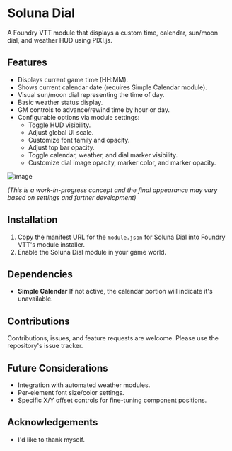 # Soluna Dial

A Foundry VTT module that displays a custom time, calendar, sun/moon dial, and weather HUD using PIXI.js.

## Features

*   Displays current game time (HH:MM).
*   Shows current calendar date (requires Simple Calendar module).
*   Visual sun/moon dial representing the time of day.
*   Basic weather status display.
*   GM controls to advance/rewind time by hour or day.
*   Configurable options via module settings:
    *   Toggle HUD visibility.
    *   Adjust global UI scale.
    *   Customize font family and opacity.
    *   Adjust top bar opacity.
    *   Toggle calendar, weather, and dial marker visibility.
    *   Customize dial image opacity, marker color, and marker opacity.


![image](https://imgur.com/rEnvSIc)

*(This is a work-in-progress concept and the final appearance may vary based on settings and further development)*


## Installation

1.  Copy the manifest URL for the `module.json` for Soluna Dial into Foundry VTT's module installer.
2.  Enable the Soluna Dial module in your game world.

## Dependencies

*   **Simple Calendar** If not active, the calendar portion will indicate it's unavailable.

## Contributions

Contributions, issues, and feature requests are welcome. Please use the repository's issue tracker.

## Future Considerations

*   Integration with automated weather modules.
*   Per-element font size/color settings.
*   Specific X/Y offset controls for fine-tuning component positions.

## Acknowledgements

* I'd like to thank myself.